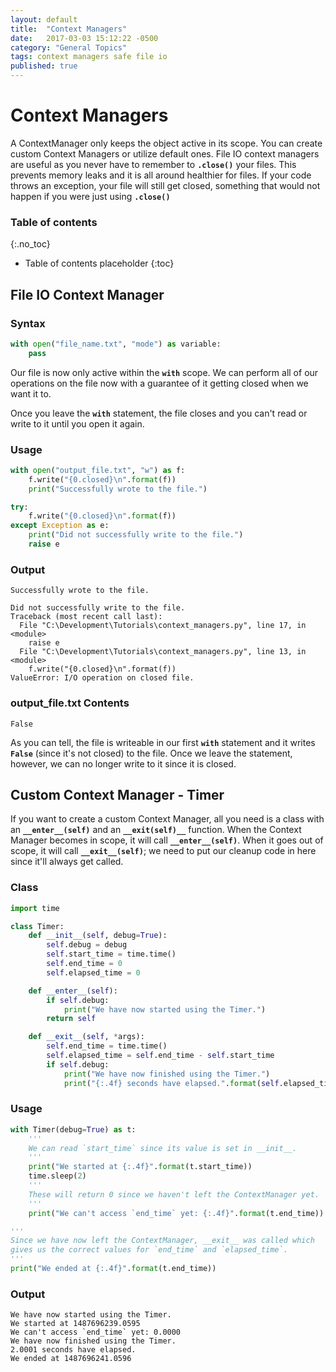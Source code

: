 ```yaml
---
layout: default
title:  "Context Managers"
date:   2017-03-03 15:12:22 -0500
category: "General Topics" 
tags: context managers safe file io
published: true
---
```


# Context Managers

A ContextManager only keeps the object active in its scope. You can create custom Context Managers or utilize default ones. File IO context managers are useful as you never have to remember to **`.close()`** your files. This prevents memory leaks and it is all around healthier for files. If your code throws an exception, your file will still get closed, something that would not happen if you were just using **`.close()`**

### Table of contents
{:.no_toc}

* Table of contents placeholder
{:toc}


## File IO Context Manager
### Syntax
```python
with open("file_name.txt", "mode") as variable:
    pass
```

Our file is now only active within the **`with`** scope. We can perform all of our operations on the file now with a guarantee of it getting closed when we want it to.

Once you leave the **`with`** statement, the file closes and you can't read or write to it until you open it again.


### Usage
```python
with open("output_file.txt", "w") as f:
    f.write("{0.closed}\n".format(f))
    print("Successfully wrote to the file.")

try:
    f.write("{0.closed}\n".format(f))
except Exception as e:
    print("Did not successfully write to the file.")
    raise e
```


### Output
```
Successfully wrote to the file.

Did not successfully write to the file.
Traceback (most recent call last):
  File "C:\Development\Tutorials\context_managers.py", line 17, in <module>
    raise e
  File "C:\Development\Tutorials\context_managers.py", line 13, in <module>
    f.write("{0.closed}\n".format(f))
ValueError: I/O operation on closed file.
```

### output_file.txt Contents
```
False
```

As you can tell, the file is writeable in our first **`with`** statement and it writes **`False`** (since it's not closed) to the file. Once we leave the statement, however, we can no longer write to it since it is closed.

## Custom Context Manager - Timer

If you want to create a custom Context Manager, all you need is a class with an **`__enter__(self)`** and an **`__exit(self)__`** function. When the Context Manager becomes in scope, it will call **`__enter__(self)`**. When it goes out of scope, it will call **`__exit__(self)`**; we need to put our cleanup code in here since it'll always get called.

### Class
```python
import time

class Timer:
    def __init__(self, debug=True):
        self.debug = debug
        self.start_time = time.time()
        self.end_time = 0
        self.elapsed_time = 0

    def __enter__(self):
        if self.debug:
            print("We have now started using the Timer.")
        return self

    def __exit__(self, *args):
        self.end_time = time.time()
        self.elapsed_time = self.end_time - self.start_time
        if self.debug:
            print("We have now finished using the Timer.")
            print("{:.4f} seconds have elapsed.".format(self.elapsed_time))
```

### Usage
```python
with Timer(debug=True) as t:
    '''
    We can read `start_time` since its value is set in __init__.
    '''
    print("We started at {:.4f}".format(t.start_time))
    time.sleep(2)
    '''
    These will return 0 since we haven't left the ContextManager yet.
    '''
    print("We can't access `end_time` yet: {:.4f}".format(t.end_time))

'''
Since we have now left the ContextManager, __exit__ was called which
gives us the correct values for `end_time` and `elapsed_time`.
'''
print("We ended at {:.4f}".format(t.end_time))

```

### Output
```
We have now started using the Timer.
We started at 1487696239.0595
We can't access `end_time` yet: 0.0000
We have now finished using the Timer.
2.0001 seconds have elapsed.
We ended at 1487696241.0596
```